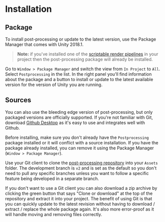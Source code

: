 # Installation

## Package

To install post-processing or update to the latest version, use the Package Manager that comes with Unity 2018.1.

> **Note:** if you've installed one of the [scriptable render pipelines](https://docs.unity3d.com/Manual/ScriptableRenderPipeline.html) in your project then the post-processing package will already be installed.

Go to `Window > Package Manager` and switch the view from `In Project` to `All`. Select `Postprocessing` in the list. In the right panel you'll find information about the package and a button to install or update to the latest available version for the version of Unity you are running.

## Sources

You can also use the bleeding edge version of post-processing, but only packaged versions are officially supported. If you're not familiar with Git, download [Github Desktop](https://desktop.github.com/) as it's easy to use and integrates well with Github.

Before installing, make sure you don't already have the `Postprocessing` package installed or it will conflict with a source installation. If you have the package already installed, you can remove it using the Package Manager (`Window > Package Manager`).

Use your Git client to clone the [post-processing repository](https://github.com/Unity-Technologies/PostProcessing) into your `Assets` folder. The development branch is `v2` and is set as the default so you don't need to pull any specific branches unless you want to follow a specific feature being developed in a separate branch.

If you don't want to use a Git client you can also download a zip archive by clicking the green button that says "Clone or download" at the top of the repository and extract it into your project. The benefit of using Git is that you can quickly update to the latest revision without having to download / extract / replace the whole package again. It's also more error-proof as it will handle moving and removing files correctly.
